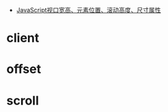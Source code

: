 - [JavaScript视口宽高、元素位置、滚动高度、尺寸属性](https://www.jianshu.com/p/62f691f4811c)

# client

# offset

# scroll
